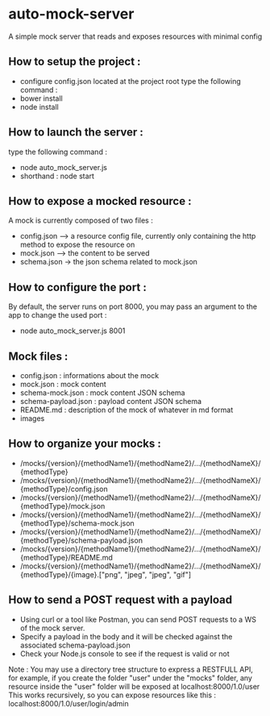 # auto-mock-server
A simple mock server that reads and exposes resources with minimal config

## How to setup the project :
* configure config.json located at the project root
type the following command :
* bower install
* node install

## How to launch the server :
type the following command :
* node auto_mock_server.js
* shorthand : node start

## How to expose a mocked resource :
A mock is currently composed of two files :
* config.json --> a resource config file, currently only containing the http method to expose the resource on
* mock.json --> the content to be served
* schema.json -> the json schema related to mock.json

## How to configure the port :
By default, the server runs on port 8000, you may pass an argument to the app to change the used port :
* node auto_mock_server.js 8001

## Mock files :
* config.json : informations about the mock
* mock.json : mock content
* schema-mock.json : mock content JSON schema
* schema-payload.json : payload content JSON schema
* README.md : description of the mock of whatever in md format
* images

## How to organize your mocks :
* /mocks/{version}/{methodName1}/{methodName2}/.../{methodNameX}/{methodType}
* /mocks/{version}/{methodName1}/{methodName2}/.../{methodNameX}/{methodType}/config.json
* /mocks/{version}/{methodName1}/{methodName2}/.../{methodNameX}/{methodType}/mock.json
* /mocks/{version}/{methodName1}/{methodName2}/.../{methodNameX}/{methodType}/schema-mock.json
* /mocks/{version}/{methodName1}/{methodName2}/.../{methodNameX}/{methodType}/schema-payload.json
* /mocks/{version}/{methodName1}/{methodName2}/.../{methodNameX}/{methodType}/README.md
* /mocks/{version}/{methodName1}/{methodName2}/.../{methodNameX}/{methodType}/{image}.["png", "jpeg", "jpeg", "gif"]

## How to send a POST request with a payload
* Using curl or a tool like Postman, you can send POST requests to a WS of the mock server.
* Specify a payload in the body and it will be checked against the associated schema-payload.json
* Check your Node.js console to see if the request is valid or not

Note : 
You may use a directory tree structure to express a RESTFULL API, for example, if you create the folder "user" under the "mocks" folder,
any resource inside the "user" folder will be exposed at localhost:8000/1.0/user
This works recursively, so you can expose resources like this :
localhost:8000/1.0/user/login/admin

